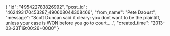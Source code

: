  {
   "id": "495422783826992",
   "post_id": "462493170453287_490608044308466",
   "from_name": "Pete Daoust",
   "message": "Scott Duncan said it cleary: you dont want to be the plaintiff, unless your case is WON before you go to court.....",
   "created_time": "2013-03-23T19:00:26+0000"
 }
